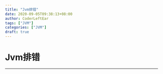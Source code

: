 ```yaml
---
title: "Jvm排错"
date: 2020-09-05T09:38:13+08:00
author: CoderLeftEar
tags: ["JVM"]
categories: ["JVM"]
draft: true
---
```


# Jvm排错

----------------

